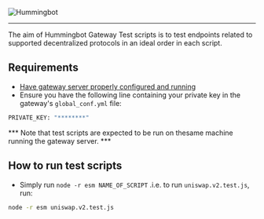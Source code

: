 ![Hummingbot](https://i.ibb.co/X5zNkKw/blacklogo-with-text.png)

----

The aim of Hummingbot Gateway Test scripts is to test endpoints related to supported decentralized protocols in an ideal order in each script.

## Requirements

- [Have gateway server properly configured and running](https://docs.hummingbot.io/gateway/installation/)
- Ensure you have the following line containing your private key in the gateway's `global_conf.yml` file:

```bash
PRIVATE_KEY: "********"
```

*** Note that test scripts are expected to be run on thesame machine running the gateway server. ***

## How to run test scripts

- Simply run  `node -r esm NAME_OF_SCRIPT` .i.e. to run `uniswap.v2.test.js`, run:

```bash
node -r esm uniswap.v2.test.js
```
